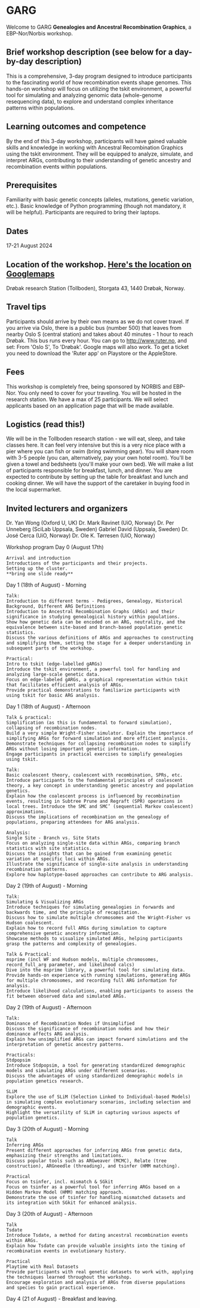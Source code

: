 # GARG

Welcome to GARG **Genealogies and Ancestral Recombination Graphics**, a EBP-Nor/Norbis workshop.
<br>
## Brief workshop description (see below for a day-by-day description)
This is a comprehensive, 3-day program designed to introduce participants to the fascinating world of how recombination events shape genomes. This hands-on workshop will focus on utilizing the tskit environment, a powerful tool for simulating and analyzing genomic data (whole-genome resequencing data), to explore and understand complex inheritance patterns within populations.
<br>

## Learning outcomes and competence
By the end of this 3-day workshop, participants will have gained valuable skills and knowledge in working with Ancestral Recombination Graphics using the tskit environment. They will be equipped to analyze, simulate, and interpret ARGs, contributing to their understanding of genetic ancestry and recombination events within populations.
<br>

## Prerequisites
Familiarity with basic genetic concepts (alleles, mutations, genetic variation, etc.).
Basic knowledge of Python programming (though not mandatory, it will be helpful).
Participants are required to bring their laptops.
<br>

## Dates
17-21 August 2024

## Location of the workshop. [Here's the location on Googlemaps](https://www.google.com/maps/place/Storgata+43,+1440+Dr%C3%B8bak,+Norway/@59.6587149,10.6298365,20.64z/data=!4m9!1m2!2m1!1stollboden!3m5!1s0x46414424a65fcd75:0x7a9de006e9bd1221!8m2!3d59.6587603!4d10.6301111!16s%2Fg%2F11c26l0m8t?entry=ttu)
Drøbak research Station (Tollboden), Storgata 43, 1440 Drøbak, Norway.

## Travel tips
Participants should arrive by their own means as we do not cover travel. If you arrive via Oslo, there is a public bus (number 500) that leaves from nearby Oslo S (central station) and takes about 40 minutes - 1 hour to reach Drøbak. This bus runs every hour. You can go to http://www.ruter.no, and set: From 'Oslo S', To 'Drøbak'. Google maps will also work. To get a ticket you need to download the 'Ruter app' on Playstore or the AppleStore.

##  Fees
This workshop is completely free, being sponsored by NORBIS and EBP-Nor. You only need to cover for your traveling. You will be hosted in the research station.
We have a max of 25 participants. We will select applicants based on an application page that will be made available.

## Logistics **(read this!)**
We will be in the Tollboden research station - we will eat, sleep, and take classes here. It can feel very intensive but this is a very nice place with a pier where you can fish or swim (bring swimming gear). You will share room with 3-5 people (you can, alternatively, pay your own hotel room). You'll be given a towel and bedsheets (you'll make your own bed).
We will make a list of participants responsible for breakfast, lunch, and dinner. You are expected to contribute by setting up the table for breakfast and lunch and cooking dinner. We will have the support of the caretaker in buying food in the local supermarket.

## Invited lecturers and organizers
Dr. Yan Wong (Oxford U, UK)
Dr. Mark Ravinet (UiO, Norway)
Dr. Per Unneberg (SciLab Uppsala, Sweden)
Gabriel David (Uppsala, Sweden)
Dr. José Cerca (UiO, Norway)
Dr. Ole K. Tørresen (UiO, Norway)

Workshop program
Day 0 (August 17th)

```
Arrival and introduction
Introductions of the participants and their projects.
Setting up the cluster.
**bring one slide ready**

```
Day 1 (18th of August) - Morning
```
Talk:
Introduction to different terms - Pedigrees, Genealogy, Historical Background, Different ARG Definitions
Introduction to Ancestral Recombination Graphs (ARGs) and their significance in studying genealogical history within populations.
Show how genetic data can be encoded on an ARG, neutrality, and the equivalence between site-based and branch-based population genetic statistics.
Discuss the various definitions of ARGs and approaches to constructing and simplifying them, setting the stage for a deeper understanding in subsequent parts of the workshop.

Practical:
Intro to tskit (edge-labelled gARGs)
Introduce the tskit environment, a powerful tool for handling and analyzing large-scale genetic data.
Focus on edge-labeled gARGs, a graphical representation within tskit that facilitates efficient analysis of ARGs.
Provide practical demonstrations to familiarize participants with using tskit for basic ARG analysis.
```

Day 1 (18th of August) - Afternoon
```
Talk & practical:
Simplification (as this is fundamental to forward simulation), collapsing of recombination nodes.
Build a very simple Wright-Fisher simulator. Explain the importance of simplifying ARGs for forward simulation and more efficient analysis.
Demonstrate techniques for collapsing recombination nodes to simplify ARGs without losing important genetic information.
Engage participants in practical exercises to simplify genealogies using tskit.

Talk:
Basic coalescent theory, coalescent with recombination, SPRs, etc.
Introduce participants to the fundamental principles of coalescent theory, a key concept in understanding genetic ancestry and population genetics.
Explain how the coalescent process is influenced by recombination events, resulting in Subtree Prune and Regraft (SPR) operations in local trees. Introduce the SMC and SMC’ (sequential Markov coalescent) approximations.
Discuss the implications of recombination on the genealogy of populations, preparing attendees for ARG analysis.

Analysis:
Single Site - Branch vs. Site Stats
Focus on analyzing single-site data within ARGs, comparing branch statistics with site statistics.
Discuss the insights that can be gained from examining genetic variation at specific loci within ARGs.
Illustrate the significance of single-site analysis in understanding recombination patterns.
Explore how haplotype-based approaches can contribute to ARG analysis.
```

Day 2 (19th of August) - Morning
```
Talk:
Simulating & Visualizing ARGs
Introduce techniques for simulating genealogies in forwards and backwards time, and the principle of recapitation.
Discuss how to simulate multiple chromosomes and the Wright-Fisher vs Hudson coalescent.
Explain how to record full ARGs during simulation to capture comprehensive genetic ancestry information.
Showcase methods to visualize simulated ARGs, helping participants grasp the patterns and complexity of genealogies.

Talk & Practical:
msprime (incl WF and Hudson models, multiple chromosomes, record_full_arg parameter, and likelihood calcs)
Dive into the msprime library, a powerful tool for simulating data.
Provide hands-on experience with running simulations, generating ARGs for multiple chromosomes, and recording full ARG information for analysis.
Introduce likelihood calculations, enabling participants to assess the fit between observed data and simulated ARGs.
```

Day 2 (19th of August) - Afternoon
```
Talk:
Dominance of Recombination Nodes if Unsimplified
Discuss the significance of recombination nodes and how their dominance affects ARG analysis.
Explain how unsimplified ARGs can impact forward simulations and the interpretation of genetic ancestry patterns.

Practicals:
Stdpopsim
Introduce Stdpopsim, a tool for generating standardized demographic models and simulating ARGs under different scenarios.
Discuss the advantages of using standardized demographic models in population genetics research.

SLiM
Explore the use of SLiM (Selection Linked to Individual-based Models) in simulating complex evolutionary scenarios, including selection and demographic events.
Highlight the versatility of SLiM in capturing various aspects of population genetics.
```

Day 3 (20th of August) - Morning
```
Talk
Inferring ARGs
Present different approaches for inferring ARGs from genetic data, emphasizing their strengths and limitations.
Discuss popular tools such as ARGweaver (MCMC), Relate (tree construction), ARGneedle (threading), and tsinfer (HMM matching).

Practical
Focus on tsinfer, incl. mismatch & SGkit
Focus on tsinfer as a powerful tool for inferring ARGs based on a Hidden Markov Model (HMM) matching approach.
Demonstrate the use of tsinfer for handling mismatched datasets and its integration with SGkit for enhanced analysis.
```

Day 3 (20th of August) - Afternoon
```
Talk
Tsdate
Introduce Tsdate, a method for dating ancestral recombination events within ARGs.
Explain how Tsdate can provide valuable insights into the timing of recombination events in evolutionary history.

Practical
Playtime with Real Datasets
Provide participants with real genetic datasets to work with, applying the techniques learned throughout the workshop.
Encourage exploration and analysis of ARGs from diverse populations and species to gain practical experience.
```

Day 4 (21 of August) - Breakfast and leaving.
